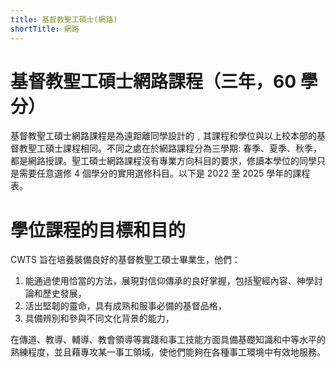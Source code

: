 ```yaml
---
title: 基督教聖工碩士(網路)
shortTitle: 網路
---
```


# 基督教聖工碩士網路課程（三年，60 學分）

基督教聖工碩士網路課程是為遠距離同學設計的﹐其課程和學位與以上校本部的基督教聖工碩士課程相同。不同之處在於網路課程分為三學期: 春季、夏季、秋季，都是網路授課。聖工碩士網路課程沒有專業方向科目的要求，修讀本學位的同學只是需要任意選修 4 個學分的實用選修科目。以下是 2022 至 2025 學年的課程表。

# 學位課程的目標和目的

CWTS 旨在培養裝備良好的基督教聖工碩士畢業生，他們：

1. 能通過使用恰當的方法，展現對信仰傳承的良好掌握，包括聖經內容、神學討論和歷史發展，
2. 活出堅韌的靈命，具有成熟和服事必備的基督品格，
3. 具備辨別和參與不同文化背景的能力，

在傳道、教導、輔導、教會領導等實踐和事工技能方面具備基礎知識和中等水平的熟練程度，並且藉專攻某一事工領域，使他們能夠在各種事工環境中有效地服務。

